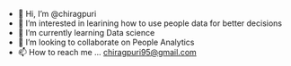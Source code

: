 - 👋 Hi, I’m @chiragpuri
- 👀 I’m interested in learining how to use people data for better decisions
- 🌱 I’m currently learning Data science 
- 💞️ I’m looking to collaborate on People Analytics 
- 📫 How to reach me ... chiragpuri95@gmail.com 

<!---
chiragpuri/chiragpuri is a ✨ special ✨ repository because its `README.md` (this file) appears on your GitHub profile.
You can click the Preview link to take a look at your changes.
--->
